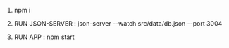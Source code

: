 1. npm i

2. RUN JSON-SERVER : json-server --watch src/data/db.json --port 3004

3. RUN APP : npm start
